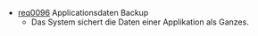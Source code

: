 * [req0096](https://github.com/DomainDrivenArchitecture/ddaRequirement/blob/master/en/requirements/req0096.md) Applicationsdaten Backup
  * Das System sichert die Daten einer Applikation als Ganzes.